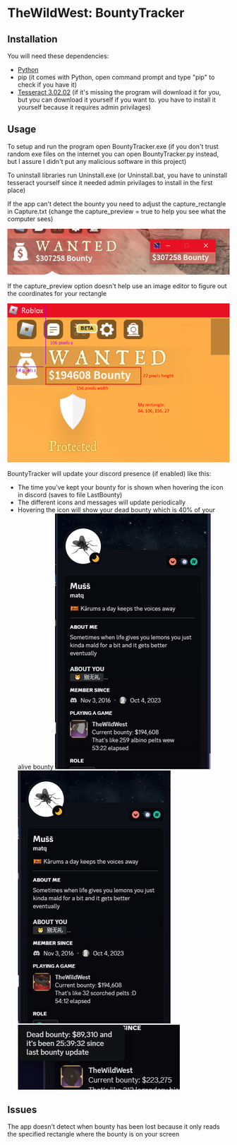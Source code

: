 [comment]: <> ([23/12/2023] Thanks to .luobu for testing)
# TheWildWest: BountyTracker
## Installation
You will need these dependencies:
 - [Python](https://www.python.org/downloads/)
 - pip (it comes with Python, open command prompt and type "pip" to check if you have it)
 - [Tesseract 3.02.02](https://downloads.sourceforge.net/project/tesseract-ocr-alt/tesseract-ocr-setup-3.02.02.exe?ts=gAAAAABlh0rv-caw3tHhQdJ2gIURc8E-fr0Wl-k6t-XMqpkjwNWMdXrhmYg5WtV7JvFwlW9jfgSIIoe_6SxZumFImStJkzGcpw%3D%3D&amp;use_mirror=kumisystems&amp;r=https%3A%2F%2Fwww.google.com%2F) 
(if it's missing the program will download it for you, but you can download it yourself if you want to. you have to install it yourself because it requires admin privilages)

## Usage
To setup and run the program open BountyTracker.exe (if you don't trust random exe files on the internet you can open BountyTracker.py instead, but I assure I didn't put any malicious software in this project)

To uninstall libraries run Uninstall.exe (or Uninstall.bat, you have to uninstall tesseract yourself since it needed admin privilages to install in the first place)

If the app can't detect the bounty you need to adjust the capture_rectangle in Capture.txt (change the capture_preview = true to help you see what the computer sees)

![Example](Source/tutorial/Example.png)

If the capture_preview option doesn't help use an image editor to figure out the coordinates for your rectangle

![Example2](Source/tutorial/Example2.png)

BountyTracker will update your discord presence (if enabled) like this:
 - The time you've kept your bounty for is shown when hovering the icon in discord (saves to file LastBounty)
 - The different icons and messages will update periodically
 - Hovering the icon will show your dead bounty which is 40% of your alive bounty
![Showcase](Source/tutorial/Showcase.png)
![Showcase2](Source/tutorial/Showcase2.png)
![Showcase3](Source/tutorial/Showcase3.png)

## Issues
The app doesn't detect when bounty has been lost because it only reads the specified rectangle where the bounty is on your screen
